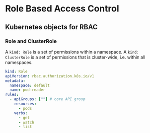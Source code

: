 # Role Based Access Control

## Kubernetes objects for RBAC

### Role and ClusterRole

A `kind: Role` is a set of permissions within a namespace. A `kind: ClusterRole` is a set of permissions that is cluster-wide, i.e. within all namespaces.

```yaml
kind: Role
apiVersion: rbac.authorization.k8s.io/v1
metadata:
  namespace: default
  name: pod-reader
rules:
  - apiGroups: [""] # core API group
    resources:
      - pods
    verbs:
      - get
      - watch
      - list
```
